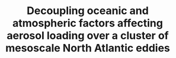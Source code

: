 ---
title: "Decoupling oceanic and atmospheric factors affecting aerosol loading over a cluster of mesoscale North Atlantic eddies"
authors: "Lehahn, Y., I. Koren, Y. Rudich, K. D. Bidle, M. Trainic, M. Flores, S. Sharoni, A. Vardi"
journal: "Geophysical Research Letters"
volume: "41"
pages: "4075-4081"
year: 2014
doi: "10.1002/2014GL059738"
url: "https://doi.org/10.1002/2014GL059738"
pdf: true
openAccess: false
abstract: ""
keywords: ["aerosol loading", "mesoscale eddies", "North Atlantic", "ocean-atmosphere coupling"]
featured: false
---